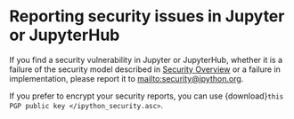 # Reporting security issues in Jupyter or JupyterHub

If you find a security vulnerability in Jupyter or JupyterHub,
whether it is a failure of the security model described in [Security Overview](web-security)
or a failure in implementation,
please report it to <mailto:security@ipython.org>.

If you prefer to encrypt your security reports,
you can use {download}`this PGP public key </ipython_security.asc>`.
